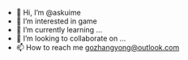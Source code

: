 - 👋 Hi, I’m @askuime
- 👀 I’m interested in game
- 🌱 I’m currently learning ...
- 💞️ I’m looking to collaborate on ...
- 📫 How to reach me gozhangyong@outlook.com

<!---
askuime/askuime is a ✨ special ✨ repository because its `README.md` (this file) appears on your GitHub profile.
You can click the Preview link to take a look at your changes.
--->
